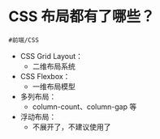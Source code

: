 
# CSS 布局都有了哪些？


`#前端/CSS` 

- CSS Grid Layout：
	- 二维布局系统
- CSS Flexbox：
	- 一维布局模型
- 多列布局：
	- column-count、column-gap 等
- 浮动布局：
	- 不展开了，不建议使用了
